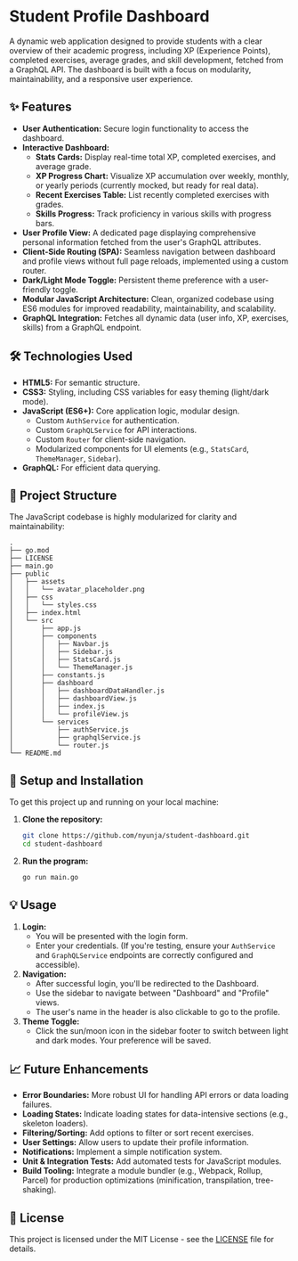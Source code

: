 # Student Profile Dashboard

A dynamic web application designed to provide students with a clear overview of their academic progress, including XP (Experience Points), completed exercises, average grades, and skill development, fetched from a GraphQL API. The dashboard is built with a focus on modularity, maintainability, and a responsive user experience.

## ✨ Features

* **User Authentication:** Secure login functionality to access the dashboard.
* **Interactive Dashboard:**
    * **Stats Cards:** Display real-time total XP, completed exercises, and average grade.
    * **XP Progress Chart:** Visualize XP accumulation over weekly, monthly, or yearly periods (currently mocked, but ready for real data).
    * **Recent Exercises Table:** List recently completed exercises with grades.
    * **Skills Progress:** Track proficiency in various skills with progress bars.
* **User Profile View:** A dedicated page displaying comprehensive personal information fetched from the user's GraphQL attributes.
* **Client-Side Routing (SPA):** Seamless navigation between dashboard and profile views without full page reloads, implemented using a custom router.
* **Dark/Light Mode Toggle:** Persistent theme preference with a user-friendly toggle.
* **Modular JavaScript Architecture:** Clean, organized codebase using ES6 modules for improved readability, maintainability, and scalability.
* **GraphQL Integration:** Fetches all dynamic data (user info, XP, exercises, skills) from a GraphQL endpoint.

## 🛠 Technologies Used

* **HTML5:** For semantic structure.
* **CSS3:** Styling, including CSS variables for easy theming (light/dark mode).
* **JavaScript (ES6+):** Core application logic, modular design.
    * Custom `AuthService` for authentication.
    * Custom `GraphQLService` for API interactions.
    * Custom `Router` for client-side navigation.
    * Modularized components for UI elements (e.g., `StatsCard`, `ThemeManager`, `Sidebar`).
* **GraphQL:** For efficient data querying.

## 📂 Project Structure

The JavaScript codebase is highly modularized for clarity and maintainability:

```
.
├── go.mod
├── LICENSE
├── main.go
├── public
│   ├── assets
│   │   └── avatar_placeholder.png
│   ├── css
│   │   └── styles.css
│   ├── index.html
│   └── src
│       ├── app.js
│       ├── components
│       │   ├── Navbar.js
│       │   ├── Sidebar.js
│       │   ├── StatsCard.js
│       │   └── ThemeManager.js
│       ├── constants.js
│       ├── dashboard
│       │   ├── dashboardDataHandler.js
│       │   ├── dashboardView.js
│       │   ├── index.js
│       │   └── profileView.js
│       └── services
│           ├── authService.js
│           ├── graphqlService.js
│           └── router.js
└── README.md

```

## 🚀 Setup and Installation

To get this project up and running on your local machine:

1.  **Clone the repository:**
    ```bash
    git clone https://github.com/nyunja/student-dashboard.git
    cd student-dashboard
    ```
2.  **Run the program:**
    ```bash
    go run main.go
    ```

## 💡 Usage

1.  **Login:**
    * You will be presented with the login form.
    * Enter your credentials. (If you're testing, ensure your `AuthService` and `GraphQLService` endpoints are correctly configured and accessible).
2.  **Navigation:**
    * After successful login, you'll be redirected to the Dashboard.
    * Use the sidebar to navigate between "Dashboard" and "Profile" views.
    * The user's name in the header is also clickable to go to the profile.
3.  **Theme Toggle:**
    * Click the sun/moon icon in the sidebar footer to switch between light and dark modes. Your preference will be saved.

## 📈 Future Enhancements

* **Error Boundaries:** More robust UI for handling API errors or data loading failures.
* **Loading States:** Indicate loading states for data-intensive sections (e.g., skeleton loaders).
* **Filtering/Sorting:** Add options to filter or sort recent exercises.
* **User Settings:** Allow users to update their profile information.
* **Notifications:** Implement a simple notification system.
* **Unit & Integration Tests:** Add automated tests for JavaScript modules.
* **Build Tooling:** Integrate a module bundler (e.g., Webpack, Rollup, Parcel) for production optimizations (minification, transpilation, tree-shaking).

## 📄 License

This project is licensed under the MIT License - see the [LICENSE](LICENSE) file for details.